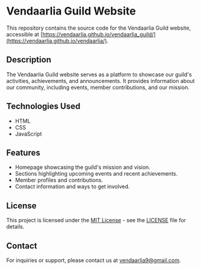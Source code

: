 # Vendaarlia Guild Website

This repository contains the source code for the Vendaarlia Guild website, accessible at [https://vendaarlia.github.io/vendaarlia_guild/](https://vendaarlia.github.io/vendaarlia/).

## Description

The Vendaarlia Guild website serves as a platform to showcase our guild's activities, achievements, and announcements. It provides information about our community, including events, member contributions, and our mission.

## Technologies Used

- HTML
- CSS
- JavaScript

## Features

- Homepage showcasing the guild's mission and vision.
- Sections highlighting upcoming events and recent achievements.
- Member profiles and contributions.
- Contact information and ways to get involved.

## License

This project is licensed under the [MIT License](LICENSE) - see the [LICENSE](LICENSE) file for details.

## Contact

For inquiries or support, please contact us at [vendaarlia9@gmail.com](mailto:vendaarlia9@gmail.com).

